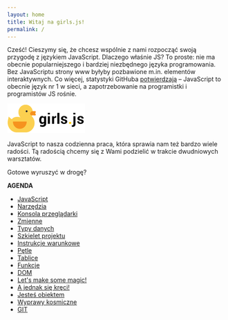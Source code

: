 ```yaml
---
layout: home
title: Witaj na girls.js!
permalink: /
---
```


Cześć! Cieszymy się, że chcesz wspólnie z nami rozpocząć swoją przygodę z językiem JavaScript. Dlaczego właśnie JS? To proste: nie ma obecnie popularniejszego i bardziej niezbędnego języka programowania. Bez JavaScriptu strony www byłyby pozbawione m.in. elementów interaktywnych. Co więcej, statystyki GitHuba [potwierdzają](http://githut.info/) – JavaScript to obecnie język nr 1 w sieci, a zapotrzebowanie na programistki i programistów JS rośnie.


![](/assets/kaczucha3.png)



JavaScript to nasza codzienna praca, która sprawia nam też bardzo wiele radości. Tą radością chcemy się z Wami podzielić w trakcie dwudniowych warsztatów. 

Gotowe wyruszyć w drogę?

**AGENDA**

* [JavaScript](_pages/01-javascript.md)
* [Narzędzia](_pages/02-narzedzia.md)
* [Konsola przeglądarki](_pages/03-konsola-przegladarki.md)
* [Zmienne](_pages/04-zmienne.md)
* [Typy danych](_pages/05-typy.md)
* [Szkielet projektu](_pages/06-szkielet-projektu.md)
* [Instrukcje warunkowe](_pages/07-instrukcje-warunkowe.md)
* [Pętle](_pages/08_petle.md_)
* [Tablice](_pages/09_tablice.md)
* [Funkcje](_pages/10-funkcje.md)
* [DOM](_pages/11-dom.md)
* [Let's make some magic!](_pages/12-lets-make-some-magic.md)
* [A jednak się kręci!](_pages/13-a-jednak-sie-kreci.md)
* [Jesteś obiektem](_pages/14-jestes-obiektem.md_)
* [Wyprawy kosmiczne](_pages/15-wyprawy-kosmiczne.md)
* [GIT](_pages/16-git.md)
